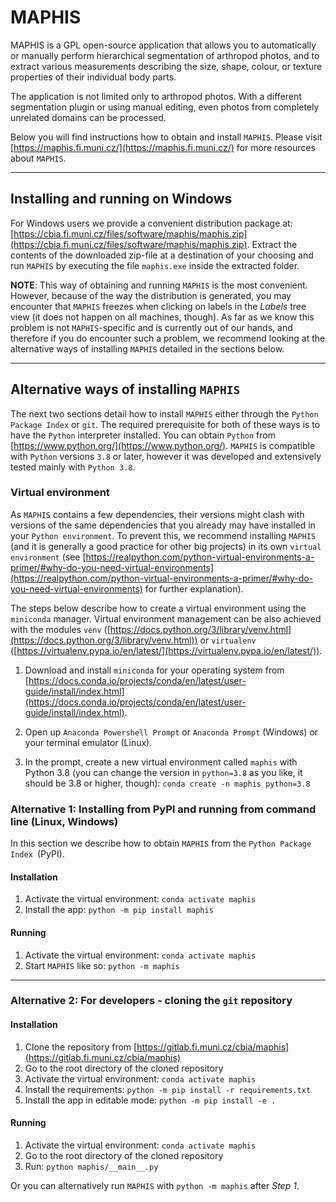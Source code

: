 # MAPHIS
MAPHIS is a GPL open-source application that allows you to automatically or manually perform hierarchical segmentation of arthropod photos, and to extract various measurements describing the size, shape, colour, or texture properties of their individual body parts.

The application is not limited only to arthropod photos. With a different segmentation plugin or using manual editing, even photos from completely unrelated domains can be processed.

Below you will find instructions how to obtain and install `MAPHIS`. Please visit [https://maphis.fi.muni.cz/](https://maphis.fi.muni.cz/) for more resources about `MAPHIS`.

---

## Installing and running on Windows
For Windows users we provide a convenient distribution package at: [https://cbia.fi.muni.cz/files/software/maphis/maphis.zip](https://cbia.fi.muni.cz/files/software/maphis/maphis.zip).
Extract the contents of the downloaded zip-file at a destination of your choosing and run `MAPHIS` by executing the file `maphis.exe` inside the extracted folder.

**NOTE**: This way of obtaining and running `MAPHIS` is the most convenient. However, because of the way the distribution is generated, you may encounter that `MAPHIS` freezes when clicking on labels in the *Labels* tree view (it does not happen on all machines, though). As far as we know this problem is not `MAPHIS`-specific and is currently out of our hands, and therefore if you do encounter such a problem, we recommend looking at the alternative ways of installing `MAPHIS` detailed in the sections below.

---

## Alternative ways of installing `MAPHIS`
The next two sections detail how to install `MAPHIS` either through the `Python Package Index` or `git`. The required prerequisite for both of these ways is to have the `Python` interpreter installed. You can obtain `Python` from [https://www.python.org/](https://www.python.org/). `MAPHIS` is compatible with `Python` versions `3.8` or later, however it was developed and extensively tested mainly with `Python 3.8`.

### Virtual environment
As `MAPHIS` contains a few dependencies, their versions might clash with versions of the same dependencies that you already may have installed in your `Python environment`. To prevent this, we recommend installing `MAPHIS` (and it is generally a good practice for other big projects) in its own `virtual environment` (see [https://realpython.com/python-virtual-environments-a-primer/#why-do-you-need-virtual-environments](https://realpython.com/python-virtual-environments-a-primer/#why-do-you-need-virtual-environments) for further explanation).

The steps below describe how to create a virtual environment using the `miniconda` manager. Virtual environment management can be also achieved with the modules `venv` ([https://docs.python.org/3/library/venv.html](https://docs.python.org/3/library/venv.html)) or `virtualenv` ([https://virtualenv.pypa.io/en/latest/](https://virtualenv.pypa.io/en/latest/)).

1. Download and install `miniconda` for your operating system from [https://docs.conda.io/projects/conda/en/latest/user-guide/install/index.html](https://docs.conda.io/projects/conda/en/latest/user-guide/install/index.html).

2. Open up `Anaconda Powershell Prompt` or `Anaconda Prompt` (Windows) or your terminal emulator (Linux).

3. In the prompt, create a new virtual environment called `maphis` with Python 3.8 (you can change the version in `python=3.8` as you like, it should be 3.8 or higher, though): `conda create -n maphis python=3.8`



### Alternative 1: Installing from PyPI and running from command line (Linux, Windows)
In this section we describe how to obtain `MAPHIS` from the `Python Package Index `(PyPI).

<!-- 1. ### Prerequisites
    In this guide, we will detail how to obtain Python 3.8 and create a Python virtual environment using the `miniconda` manager ([https://docs.conda.io/en/latest/miniconda.html](https://docs.conda.io/en/latest/miniconda.html)).
    
    > &#128221; **Note:** <br/>Alternatively, you can also obtain Python 3.8 by downloading it directly (from [https://www.python.org/downloads/](https://www.python.org/downloads/)) or by using `pyenv` ([https://github.com/pyenv/pyenv](https://github.com/pyenv/pyenv)). Virtual environment management can be also achieved with the modules `venv` ([https://docs.python.org/3/library/venv.html](https://docs.python.org/3/library/venv.html)) or `virtualenv` ([https://virtualenv.pypa.io/en/latest/](https://virtualenv.pypa.io/en/latest/)).

    ** Set up Python 3.8 and virtual environment **
    
    1. Download and install `miniconda` for your operating system from [https://docs.conda.io/projects/conda/en/latest/user-guide/install/index.html](https://docs.conda.io/projects/conda/en/latest/user-guide/install/index.html).
    
    2. Open up `Anaconda Powershell Prompt` or `Anaconda Prompt` (Windows) or your terminal emulator (Linux).
    
    3. In the prompt, create a new virtual environment called `maphis` with Python 3.8 as its interpreter: `conda create -n maphis python=3.8` -->


#### Installation
1. Activate the virtual environment: `conda activate maphis`
2. Install the app: `python -m pip install maphis`

#### Running

1. Activate the virtual environment: `conda activate maphis`
2. Start `MAPHIS` like so: `python -m maphis`

---

### Alternative 2: For developers - cloning the `git` repository

#### Installation

1. Clone the repository from [https://gitlab.fi.muni.cz/cbia/maphis](https://gitlab.fi.muni.cz/cbia/maphis)
2. Go to the root directory of the cloned repository
3. Activate the virtual environment: `conda activate maphis`
4. Install the requirements: `python -m pip install -r requirements.txt`
5. Install the app in editable mode: `python -m pip install -e .`

#### Running

1. Activate the virtual environment: `conda activate maphis`
2. Go to the root directory of the cloned repository
3. Run: `python maphis/__main__.py`

Or you can alternatively run `MAPHIS` with `python -m maphis` after *Step 1*.


